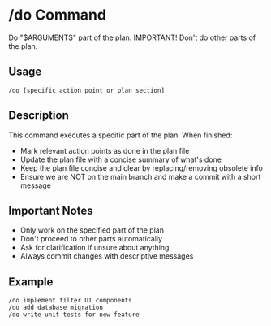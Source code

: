 # /do Command

Do "$ARGUMENTS" part of the plan. IMPORTANT! Don't do other parts of the plan.

## Usage
```
/do [specific action point or plan section]
```

## Description
This command executes a specific part of the plan. When finished:
- Mark relevant action points as done in the plan file
- Update the plan file with a concise summary of what's done
- Keep the plan file concise and clear by replacing/removing obsolete info
- Ensure we are NOT on the main branch and make a commit with a short message

## Important Notes
- Only work on the specified part of the plan
- Don't proceed to other parts automatically
- Ask for clarification if unsure about anything
- Always commit changes with descriptive messages

## Example
```
/do implement filter UI components
/do add database migration
/do write unit tests for new feature
```